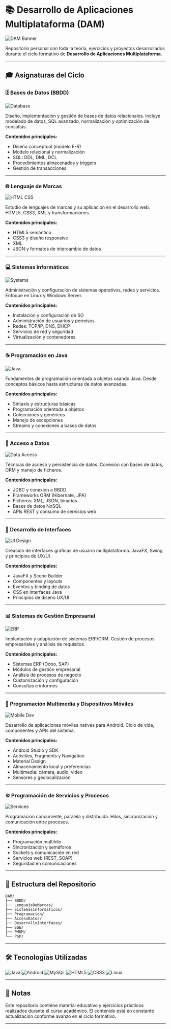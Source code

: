 # 📚 Desarrollo de Aplicaciones Multiplataforma (DAM)

![DAM Banner](https://images.unsplash.com/photo-1517694712202-14dd9538aa97?w=1200&h=300&fit=crop)

Repositorio personal con toda la teoría, ejercicios y proyectos desarrollados durante el ciclo formativo de **Desarrollo de Aplicaciones Multiplataforma**.

---

## 🎓 Asignaturas del Ciclo

### 🗄️ Bases de Datos (BBDD)
![Database](https://images.unsplash.com/photo-1544383835-bda2bc66a55d?w=800&h=400&fit=crop)

Diseño, implementación y gestión de bases de datos relacionales. Incluye modelado de datos, SQL avanzado, normalización y optimización de consultas.

**Contenidos principales:**
- Diseño conceptual (modelo E-R)
- Modelo relacional y normalización
- SQL: DDL, DML, DCL
- Procedimientos almacenados y triggers
- Gestión de transacciones

---

### 🌐 Lenguaje de Marcas
![HTML CSS](https://images.unsplash.com/photo-1542831371-29b0f74f9713?w=800&h=400&fit=crop)

Estudio de lenguajes de marcas y su aplicación en el desarrollo web. HTML5, CSS3, XML y transformaciones.

**Contenidos principales:**
- HTML5 semántico
- CSS3 y diseño responsive
- XML
- JSON y formatos de intercambio de datos

---

### 💻 Sistemas Informáticos
![Systems](https://images.unsplash.com/photo-1558494949-ef010cbdcc31?w=800&h=400&fit=crop)

Administración y configuración de sistemas operativos, redes y servicios. Enfoque en Linux y Windows Server.

**Contenidos principales:**
- Instalación y configuración de SO
- Administración de usuarios y permisos
- Redes: TCP/IP, DNS, DHCP
- Servicios de red y seguridad
- Virtualización y contenedores

---

### ☕ Programación en Java
![Java](https://images.unsplash.com/photo-1517694712202-14dd9538aa97?w=800&h=400&fit=crop)

Fundamentos de programación orientada a objetos usando Java. Desde conceptos básicos hasta estructuras de datos avanzadas.

**Contenidos principales:**
- Sintaxis y estructuras básicas
- Programación orientada a objetos
- Colecciones y genéricos
- Manejo de excepciones
- Streams y conexiones a bases de datos

---

### 🔌 Acceso a Datos
![Data Access](https://images.unsplash.com/photo-1551288049-bebda4e38f71?w=800&h=400&fit=crop)

Técnicas de acceso y persistencia de datos. Conexión con bases de datos, ORM y manejo de ficheros.

**Contenidos principales:**
- JDBC y conexión a BBDD
- Frameworks ORM (Hibernate, JPA)
- Ficheros: XML, JSON, binarios
- Bases de datos NoSQL
- APIs REST y consumo de servicios web

---

### 🎨 Desarrollo de Interfaces
![UI Design](https://images.unsplash.com/photo-1561070791-2526d30994b5?w=800&h=400&fit=crop)

Creación de interfaces gráficas de usuario multiplataforma. JavaFX, Swing y principios de UX/UI.

**Contenidos principales:**
- JavaFX y Scene Builder
- Componentes y layouts
- Eventos y binding de datos
- CSS en interfaces Java
- Principios de diseño UX/UI

---

### 📊 Sistemas de Gestión Empresarial
![ERP](https://images.unsplash.com/photo-1460925895917-afdab827c52f?w=800&h=400&fit=crop)

Implantación y adaptación de sistemas ERP/CRM. Gestión de procesos empresariales y análisis de requisitos.

**Contenidos principales:**
- Sistemas ERP (Odoo, SAP)
- Módulos de gestión empresarial
- Análisis de procesos de negocio
- Customización y configuración
- Consultas e informes

---

### 📱 Programación Multimedia y Dispositivos Móviles
![Mobile Dev](https://images.unsplash.com/photo-1512941937669-90a1b58e7e9c?w=800&h=400&fit=crop)

Desarrollo de aplicaciones móviles nativas para Android. Ciclo de vida, componentes y APIs del sistema.

**Contenidos principales:**
- Android Studio y SDK
- Activities, Fragments y Navigation
- Material Design
- Almacenamiento local y preferencias
- Multimedia: cámara, audio, video
- Sensores y geolocalización

---

### ⚙️ Programación de Servicios y Procesos
![Services](https://images.unsplash.com/photo-1558494949-ef010cbdcc31?w=800&h=400&fit=crop)

Programación concurrente, paralela y distribuida. Hilos, sincronización y comunicación entre procesos.

**Contenidos principales:**
- Programación multihilo
- Sincronización y semáforos
- Sockets y comunicación en red
- Servicios web (REST, SOAP)
- Seguridad en comunicaciones

---

## 📂 Estructura del Repositorio

```
DAM/
├── BBDD/
├── LenguajeDeMarcas/
├── SistemasInformaticos/
├── Programacion/
├── AccesoDatos/
├── DesarrolloInterfaces/
├── SGE/
├── PMDM/
└── PSP/
```

---

## 🛠️ Tecnologías Utilizadas

![Java](https://img.shields.io/badge/Java-ED8B00?style=for-the-badge&logo=openjdk&logoColor=white)
![Android](https://img.shields.io/badge/Android-3DDC84?style=for-the-badge&logo=android&logoColor=white)
![MySQL](https://img.shields.io/badge/MySQL-4479A1?style=for-the-badge&logo=mysql&logoColor=white)
![HTML5](https://img.shields.io/badge/HTML5-E34F26?style=for-the-badge&logo=html5&logoColor=white)
![CSS3](https://img.shields.io/badge/CSS3-1572B6?style=for-the-badge&logo=css3&logoColor=white)
![Linux](https://img.shields.io/badge/Linux-FCC624?style=for-the-badge&logo=linux&logoColor=black)

---

## 📝 Notas

Este repositorio contiene material educativo y ejercicios prácticos realizados durante el curso académico. El contenido está en constante actualización conforme avanzo en el ciclo formativo.

---
